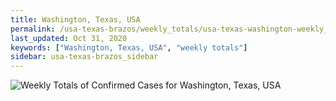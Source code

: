 ```yaml
---
title: Washington, Texas, USA
permalink: /usa-texas-brazos/weekly_totals/usa-texas-washington-weekly_totals.html
last_updated: Oct 31, 2020
keywords: ["Washington, Texas, USA", "weekly totals"]
sidebar: usa-texas-brazos_sidebar
---
```


![Weekly Totals of Confirmed Cases for Washington, Texas, USA](/covid_tracker/images/graphs/usa-texas-washington-weekly_totals_graph.png)
